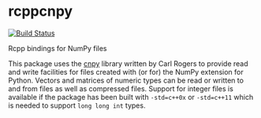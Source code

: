 # rcppcnpy

[![Build Status](https://travis-ci.org/eddelbuettel/rcppcnpy.png)](https://travis-ci.org/eddelbuettel/rcppcnpy)

Rcpp bindings for NumPy files

This package uses the [cnpy](https://github.com/rogersce/cnpy) library
written by Carl Rogers to provide read and write facilities for files created
with (or for) the NumPy extension for Python.  Vectors and matrices of
numeric types can be read or written to and from files as well as compressed
files. Support for integer files is available if the package has been built
with `-std=c++0x` or `-std=c++11` which is needed to support `long long int`
types.
